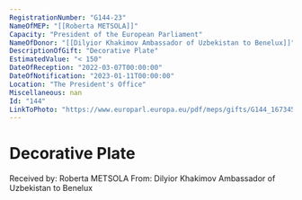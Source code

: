 ```yaml
---
RegistrationNumber: "G144-23"
NameOfMEP: "[[Roberta METSOLA]]"
Capacity: "President of the European Parliament"
NameOfDonor: "[[Dilyior Khakimov Ambassador of Uzbekistan to Benelux]]"
DescriptionOfGift: "Decorative Plate"
EstimatedValue: "< 150"
DateOfReception: "2022-03-07T00:00:00"
DateOfNotification: "2023-01-11T00:00:00"
Location: "The President's Office"
Miscellaneous: nan
Id: "144"
LinkToPhoto: "https://www.europarl.europa.eu/pdf/meps/gifts/G144_1673458201054.jpg#"
---
```


# Decorative Plate

Received by: Roberta METSOLA
From: Dilyior Khakimov Ambassador of Uzbekistan to Benelux
